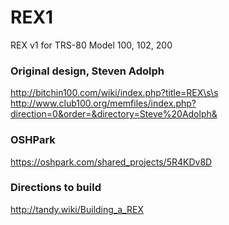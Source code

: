 # REX1
REX v1 for TRS-80 Model 100, 102, 200

### Original design, Steven Adolph
http://bitchin100.com/wiki/index.php?title=REX\s\s
http://www.club100.org/memfiles/index.php?direction=0&order=&directory=Steve%20Adolph&

### OSHPark
https://oshpark.com/shared_projects/5R4KDv8D

### Directions to build
http://tandy.wiki/Building_a_REX
